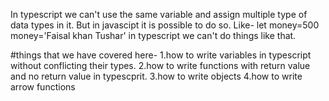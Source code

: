 In typescript we can't use the same variable and assign multiple type of data types in it.
But in javascipt it is possible to do so. Like-
let money=500
money='Faisal khan Tushar'
in typescript we can't do things like that.

#things that we have covered here-
1.how to write variables in typescript without conflicting their types.
2.how to write functions with return value and no return value in typescprit.
3.how to write objects
4.how to write arrow functions
